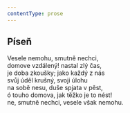 ```yaml
---
contentType: prose
---
```


## Píseň

Vesele nemohu, smutně nechci,  
domove vzdálený! nastal zlý čas,  
je doba zkoušky; jako každý z nás  
svůj úděl krušný, svoji úlohu  
na sobě nesu, duše spjata v pěst,  
ó touho domova, jak těžko je to nést!  
ne, smutně nechci, vesele však nemohu.
